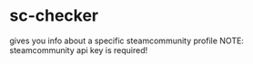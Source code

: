 # sc-checker
gives you info about a specific steamcommunity profile
NOTE: steamcommunity api key is required!
